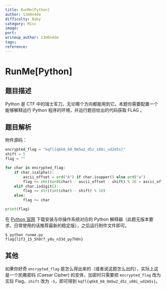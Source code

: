 ```yaml
---
title: RunMe[Python]
author: 13m0n4de
difficulty: Baby
category: Misc
image:
port:
writeup_author: 13m0n4de
tags:
reference:
---
```


# RunMe\[Python\]

## 题目描述

Python 是 CTF 中的瑞士军刀，无论哪个方向都能用到它。本题你需要配置一个能够解释运行 Python 程序的环境，并运行题目给出的代码获取 FLAG 。

## 题目解析

附件源码：

```python
encrypted_flag = "kqfl{q6k8_60_0m5w2_d5z_s88i_ud2m5s}"
shift = 5
flag = ""

for char in encrypted_flag:
    if char.isalpha():
        ascii_offset = ord("A") if char.isupper() else ord("a")
        flag += chr((ord(char) - ascii_offset - shift) % 26 + ascii_offset)
    elif char.isdigit():
        flag += str((int(char) - shift) % 10)
    else:
        flag += char

print(flag)
```

在 [Python 官网](https://www.python.org/downloads/) 下载安装与你操作系统对应的 Python 解释器（此题无版本要求，日常使用的话推荐最新的稳定版），之后运行附件文件即可。

```
$ python runme.py
flag{l1f3_15_5h0r7_y0u_n33d_py7h0n}
```

## 其他

如果你好奇 `encrypted_flag` 是怎么得出来的（或者说这题怎么出的），实际上这是一个凯撒密码 (Caesar Cipher) 的变体，加密时只需要把 `encrypted_flag` 改为实际 Flag，`shift` 改为 `-5`，即可得到 `kqfl{q6k8_60_0m5w2_d5z_s88i_ud2m5s}`。
